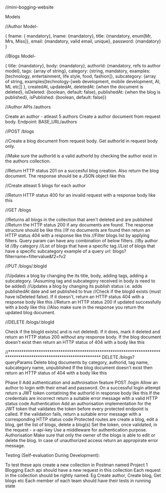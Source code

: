 //mini-bogging-website

Models

//Author Model-

{ fname: { mandatory}, 
lname: {mandatory}, 
title: {mandatory, enum[Mr, Mrs, Miss]},
 email: {mandatory, valid email, unique}, 
password: {mandatory} }

//Blogs Model-

{ title: {mandatory}, 
body: {mandatory}, 
authorId: {mandatory, refs to author model}, 
tags: {array of string},
 category: {string, mandatory, examples: [technology, entertainment, life style, food, fashion]}, 
subcategory: {array of string, examples[technology-[web development, mobile development, AI, ML etc]] },
 createdAt, updatedAt, deletedAt: {when the document is deleted}, isDeleted: {boolean, default: false}, publishedAt: {when the blog is published}, isPublished: {boolean, default: false}}
 
 //Author APIs /authors
 
Create an author - atleast 5 authors
Create a author document from request body. Endpoint: BASE_URL/authors


//POST /blogs

//Create a blog document from request body. Get authorId in request body only.

//Make sure the authorId is a valid authorId by checking the author exist in the authors collection.

//Return HTTP status 201 on a succesful blog creation. Also return the blog document. The response should be a JSON object like this

//Create atleast 5 blogs for each author

//Return HTTP status 400 for an invalid request with a response body like this

//GET /blogs

//Returns all blogs in the collection that aren't deleted and are published
//Return the HTTP status 200 if any documents are found. The response structure should be like this
//If no documents are found then return an HTTP status 404 with a response like this
//Filter blogs list by applying filters. Query param can have any combination of below filters.
//By author Id
//By category
//List of blogs that have a specific tag
//List of blogs that have a specific subcategory example of a query url: blogs?filtername=filtervalue&f2=fv2

//PUT /blogs/:blogId

//Updates a blog by changing the its title, body, adding tags, adding a subcategory. (Assuming tag and subcategory received in body is need to be added)
//Updates a blog by changing its publish status i.e. adds publishedAt date and set published to true
//Check if the blogId exists (must have isDeleted false). If it doesn't, return an HTTP status 404 with a response body like this
//Return an HTTP status 200 if updated successfully with a body like this
//Also make sure in the response you return the updated blog document.


//DELETE /blogs/:blogId

Check if the blogId exists( and is not deleted). If it does, mark it deleted and return an HTTP status 200 without any response body.
If the blog document doesn't exist then return an HTTP status of 404 with a body like this

//******************************************************************************************************************
DELETE /blogs?queryParams
Delete blog documents by category, authorid, tag name, subcategory name, unpublished
If the blog document doesn't exist then return an HTTP status of 404 with a body like this

Phase II
Add authentication and authroisation feature
POST /login
Allow an author to login with their email and password. On a successful login attempt return a JWT token contatining the authorId in response body like this
If the credentials are incorrect return a suitable error message with a valid HTTP status code
Authentication
Add an authorisation implementation for the JWT token that validates the token before every protected endpoint is called. If the validation fails, return a suitable error message with a corresponding HTTP status code
Protected routes are create a blog, edit a blog, get the list of blogs, delete a blog(s)
Set the token, once validated, in the request - x-api-key
Use a middleware for authentication purpose.
Authorisation
Make sure that only the owner of the blogs is able to edit or delete the blog.
In case of unauthorized access return an appropirate error message.

Testing (Self-evaluation During Development):

To test these apis create a new collection in Postman named Project 1 Blogging
Each api should have a new request in this collection
Each request in the collection should be rightly named. Eg Create author, Create blog, Get blogs etc
Each member of each team should have their tests in running state

